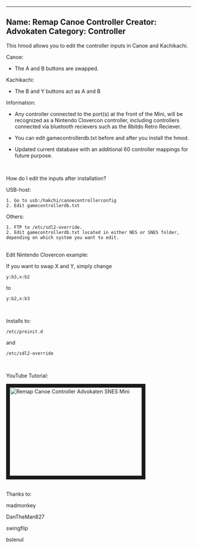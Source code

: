 -----------------------
Name: Remap Canoe Controller
Creator: Advokaten
Category: Controller
-----------------------
This hmod allows you to edit the controller inputs in Canoe and Kachikachi.

Canoe:
+ The A and B buttons are swapped.

Kachikachi:
+ The B and Y buttons act as A and B

Information:

- Any controller connected to the port(s) at the front of the Mini, will be recognized as a Nintendo Clovercon controller, including controllers connected via bluetooth recievers such as the 8bitdo Retro Reciever.

+ You can edit gamecontrollerdb.txt before and after you install the hmod.

- Updated current database with an additional 60 controller mappings for future purpose.

<br>

How do I edit the inputs after installation?

USB-host:
```
1. Go to usb:/hakchi/canoecontrollerconfig
2. Edit gamecontrollerdb.txt
```

Others:
```
1. FTP to /etc/sdl2-override.
2. Edit gamecontrollerdb.txt located in either NES or SNES folder, depending on which system you want to edit.
```

<br>
Edit Nintendo Clovercon example:

If you want to swap X and Y, simply change

```
y:b3,x:b2
```
to
```
y:b2,x:b3
```

<br>

Installs to:                                          

```
/etc/preinit.d                                        
```
and       
```                                            
/etc/sdl2-override                                   
```

<br>

YouTube Tutorial:

<a href="http://www.youtube.com/watch?feature=player_embedded&v=B_zTxRl7yg4
" target><img src="http://img.youtube.com/vi/B_zTxRl7yg4/0.jpg" 
alt="Remap Canoe Controller Advokaten SNES Mini" title="Click to open 'Remap Canoe Controller Tutorial' in your browser" width="360" height="240" border="10" /></a>

<br>
Thanks to:

madmonkey

DanTheMan827

swingflip

bslenul
